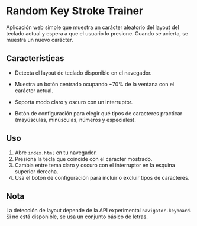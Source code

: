 # Random Key Stroke Trainer

Aplicación web simple que muestra un carácter aleatorio del layout del teclado actual y espera a que el usuario lo presione. Cuando se acierta, se muestra un nuevo carácter.

## Características
- Detecta el layout de teclado disponible en el navegador.
- Muestra un botón centrado ocupando ~70% de la ventana con el carácter actual.
- Soporta modo claro y oscuro con un interruptor.

- Botón de configuración para elegir qué tipos de caracteres practicar (mayúsculas, minúsculas, números y especiales).

## Uso
1. Abre `index.html` en tu navegador.
2. Presiona la tecla que coincide con el carácter mostrado.
3. Cambia entre tema claro y oscuro con el interruptor en la esquina superior derecha.
4. Usa el botón de configuración para incluir o excluir tipos de caracteres.

## Nota
La detección de layout depende de la API experimental `navigator.keyboard`. Si no está disponible, se usa un conjunto básico de letras.
